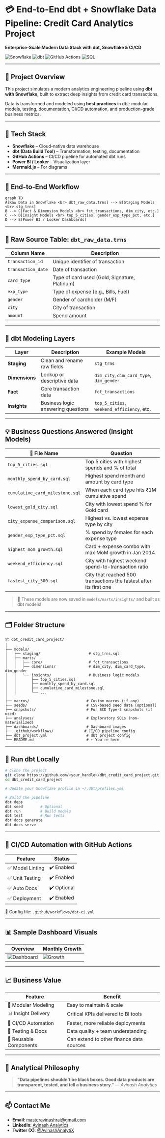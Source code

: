 # 💳 End-to-End dbt + Snowflake Data Pipeline: Credit Card Analytics Project

**Enterprise-Scale Modern Data Stack with dbt, Snowflake & CI/CD**

![Snowflake](https://img.shields.io/badge/Snowflake-Cloud%20Warehouse-blue)
![dbt](https://img.shields.io/badge/dbt-Analytics%20Engineering-orange)
![GitHub Actions](https://img.shields.io/badge/CI/CD-Enabled-brightgreen)
![SQL](https://img.shields.io/badge/SQL-Production%20Grade-lightgrey)

---

## 📌 Project Overview

This project simulates a modern analytics engineering pipeline using **dbt with Snowflake**, built to extract deep insights from credit card transactions.

Data is transformed and modeled using **best practices** in dbt: modular models, testing, documentation, CI/CD automation, and production-grade business metrics.

---

## 🧰 Tech Stack

* **Snowflake** – Cloud-native data warehouse
* **dbt (Data Build Tool)** – Transformation, testing, documentation
* **GitHub Actions** – CI/CD pipeline for automated dbt runs
* **Power BI / Looker** – Visualization layer
* **Mermaid.js** – For diagrams

---

## 🔁 End-to-End Workflow

```mermaid
graph TD
A[Raw Data in Snowflake <br> dbt_raw_data.trns] --> B[Staging Models <br> stg_trns]
B --> C[Fact & Dimension Models <br> fct_transactions, dim_city, etc.]
C --> D[Insight Models <br> top_5_cities, gender_exp_type_pct, etc.]
D --> E[Power BI / Looker Dashboards]
```

---

## 🧾 Raw Source Table: `dbt_raw_data.trns`

| Column Name        | Description                                   |
| ------------------ | --------------------------------------------- |
| `transaction_id`   | Unique identifier of transaction              |
| `transaction_date` | Date of transaction                           |
| `card_type`        | Type of card used (Gold, Signature, Platinum) |
| `exp_type`         | Type of expense (e.g., Bills, Fuel)           |
| `gender`           | Gender of cardholder (M/F)                    |
| `city`             | City of transaction                           |
| `amount`           | Spend amount                                  |

---

## 🧱 dbt Modeling Layers

| Layer          | Description                        | Example Models                             |
| -------------- | ---------------------------------- | ------------------------------------------ |
| **Staging**    | Clean and rename raw fields        | `stg_trns`                                 |
| **Dimensions** | Lookup or descriptive data         | `dim_city`, `dim_card_type`, `dim_gender`  |
| **Fact**       | Core transaction data              | `fct_transactions`                         |
| **Insights**   | Business logic answering questions | `top_5_cities`, `weekend_efficiency`, etc. |

---

## 💡 Business Questions Answered (Insight Models)

| 📄 File Name                    | Question                                                           |
| ------------------------------- | ------------------------------------------------------------------ |
| `top_5_cities.sql`              | Top 5 cities with highest spends and % of total                    |
| `monthly_spend_by_card.sql`     | Highest spend month and amount by card type                        |
| `cumulative_card_milestone.sql` | When each card type hits ₹1M cumulative spend                      |
| `lowest_gold_city.sql`          | City with lowest spend % for Gold card                             |
| `city_expense_comparison.sql`   | Highest vs. lowest expense type by city                            |
| `gender_exp_type_pct.sql`       | % spend by females for each expense type                           |
| `highest_mom_growth.sql`        | Card + expense combo with max MoM growth in Jan 2014               |
| `weekend_efficiency.sql`        | City with highest weekend spend-to-transaction ratio               |
| `fastest_city_500.sql`          | City that reached 500 transactions the fastest after its first one |

> 📁 These models are now saved in `models/marts/insights/` and built as dbt models!

---

## 🗂️ Folder Structure

```
📦 dbt_credit_card_project/
│
├── models/
│   ├── staging/                      # stg_trns.sql
│   ├── marts/
│   │   ├── core/                     # fct_transactions
│   │   ├── dimensions/               # dim_city, dim_card_type, dim_gender
│   │   └── insights/                 # Business logic models
│   │       ├── top_5_cities.sql
│   │       ├── monthly_spend_by_card.sql
│   │       ├── cumulative_card_milestone.sql
│   │       └── ...
│
├── macros/                          # Custom macros (if any)
├── seeds/                           # CSV-based seed data (optional)
├── snapshots/                       # For SCD Type-2 snapshots (if used)
├── analyses/                        # Exploratory SQLs (non-materialized)
├── dashboards/                      # Dashboard images
├── .github/workflows/              # CI/CD pipeline config
├── dbt_project.yml                  # dbt project config
└── README.md                        # ← You're here
```

---

## 🧪 Run dbt Locally

```bash
# Clone the project
git clone https://github.com/<your_handle>/dbt_credit_card_project.git
cd dbt_credit_card_project

# Update your Snowflake profile in ~/.dbt/profiles.yml

# Build the pipeline
dbt deps
dbt seed        # Optional
dbt run         # Build models
dbt test        # Run tests
dbt docs generate
dbt docs serve
```

---

## 🔄 CI/CD Automation with GitHub Actions

| Feature         | Status      |
| --------------- | ----------- |
| ✅ Model Linting | ✔️ Enabled  |
| ✅ Unit Testing  | ✔️ Enabled  |
| ✅ Auto Docs     | ✔️ Optional |
| ✅ Deployment    | ✔️ Enabled  |

📁 Config file: `.github/workflows/dbt-ci.yml`

---

## 📊 Sample Dashboard Visuals

| Overview                                             | Monthly Growth                         |
| ---------------------------------------------------- | -------------------------------------- |
| ![Dashboard](./dashboards/credit_card_dashboard.png) | ![Growth](./dashboards/mom_growth.png) |

---

## 📈 Business Value

| Feature                | Benefit                                  |
| ---------------------- | ---------------------------------------- |
| 🔎 Modular Modeling    | Easy to maintain & scale                 |
| 📊 Insight Delivery    | Critical KPIs delivered to BI tools      |
| 🚀 CI/CD Automation    | Faster, more reliable deployments        |
| 🧪 Testing & Docs      | Data quality + team understanding        |
| 🧩 Reusable Components | Can extend to other finance data sources |

---

## 💬 Analytical Philosophy

> **"Data pipelines shouldn't be black boxes. Good data products are transparent, tested, and tell a business story."**
> — *Avinash Analytics*

---

## 📫 Contact Me

* **Email**: [masteravinashrai@gmail.com](mailto:masteravinashrai@gmail.com)
* **LinkedIn**: [Avinash Analytics](https://www.linkedin.com/in/avinashanalytics/)
* **Twitter (X)**: [@AvinashAnalytiX](https://x.com/AvinashAnalytiX)

